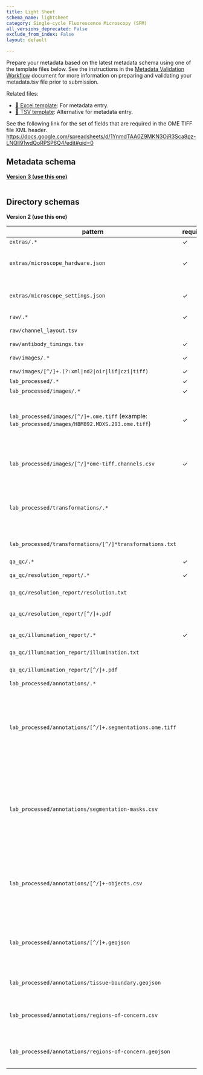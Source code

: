 ```yaml
---
title: Light Sheet
schema_name: lightsheet
category: Single-cycle Fluorescence Microscopy (SFM)
all_versions_deprecated: False
exclude_from_index: False
layout: default

---
```

Prepare your metadata based on the latest metadata schema using one of the template files below. See the instructions in the [Metadata Validation Workflow](https://docs.google.com/document/d/1lfgiDGbyO4K4Hz1FMsJjmJd9RdwjShtJqFYNwKpbcZY) document for more information on preparing and validating your metadata.tsv file prior to submission.

Related files:


- [📝 Excel template](https://raw.githubusercontent.com/hubmapconsortium/dataset-metadata-spreadsheet/main/lightsheet/latest/lightsheet.xlsx): For metadata entry.
- [📝 TSV template](https://raw.githubusercontent.com/hubmapconsortium/dataset-metadata-spreadsheet/main/lightsheet/latest/lightsheet.tsv): Alternative for metadata entry.


See the following link for the set of fields that are required in the OME TIFF file XML header. https://docs.google.com/spreadsheets/d/1YnmdTAA0Z9MKN3OjR3Sca8pz-LNQll91wdQoRPSP6Q4/edit#gid=0

## Metadata schema


<summary><a href="https://openview.metadatacenter.org/templates/https:%2F%2Frepo.metadatacenter.org%2Ftemplates%2Fa4ff738c-a7e9-40c1-966e-22cf9c885fad"><b>Version 3 (use this one)</b></a></summary>



<br>

## Directory schemas
<summary><b>Version 2 (use this one)</b></summary>

| pattern | required? | description | dependent on |
| --- | --- | --- | --- |
| <code>extras\/.*</code> | ✓ | Folder for general lab-specific files related to the dataset. [Exists in all assays] |  |
| <code>extras\/microscope_hardware\.json</code> | ✓ | **[QA/QC]** A file generated by the micro-meta app that contains a description of the hardware components of the microscope. Email HuBMAP Consortium Help Desk <help@hubmapconsortium.org> if help is required in generating this document. |  |
| <code>extras\/microscope_settings\.json</code> | ✓ | **[QA/QC]** A file generated by the micro-meta app that contains a description of the settings that were used to acquire the image data. Email HuBMAP Consortium Help Desk <help@hubmapconsortium.org> if help is required in generating this document. |  |
| <code>raw\/.*</code> | ✓ | Raw data files for the experiment. |  |
| <code>raw\/channel_layout\.tsv</code> |  | Table that includes a dictionary for channel to moiety, which may be a protein given in an OMAP panel or captured in the ASCT+B table. |  |
| <code>raw\/antibody_timings\.tsv</code> | ✓ | This file documents the amount of time each antibody was incubated. |  |
| <code>raw\/images\/.*</code> | ✓ | Raw image files. Using this subdirectory allows for harmonization with other imaging assays. [This directory must include at least one raw file.] |  |
| <code>raw\/images\/[^\/]+\.(?:xml&#124;nd2&#124;oir&#124;lif&#124;czi&#124;tiff)</code> | ✓ | Raw microscope file for the experiment |  |
| <code>lab_processed\/.*</code> | ✓ | Experiment files that were processed by the lab generating the data. |  |
| <code>lab_processed\/images\/.*</code> | ✓ | Processed image files |  |
| <code>lab_processed\/images\/[^\/]+\.ome\.tiff</code> (example: <code>lab_processed/images/HBM892.MDXS.293.ome.tiff</code>) | ✓ | OME-TIFF files (multichannel, multi-layered) produced by the microscopy experiment. If compressed, must use loss-less compression algorithm. See the following link for the set of fields that are required in the OME TIFF file XML header. <https://docs.google.com/spreadsheets/d/1YnmdTAA0Z9MKN3OjR3Sca8pz-LNQll91wdQoRPSP6Q4/edit#gid=0> |  |
| <code>lab_processed\/images\/[^\/]*ome-tiff\.channels\.csv</code> | ✓ | This file provides essential documentation pertaining to each channel of the accommpanying OME TIFF. The file should contain one row per OME TIFF channel. The required fields are detailed <https://docs.google.com/spreadsheets/d/1xEJSb0xn5C5fB3k62pj1CyHNybpt4-YtvUs5SUMS44o/edit#gid=0> |  |
| <code>lab_processed\/transformations\/.*</code> |  | This directory contains transformation matrices that capture how each modality is aligned with the other and can be used to visualize overlays of multimodal data. This is needed to overlay images from the exact same tissue section (e.g., MALDI imaging mass spec, autofluorescence microscopy, MxIF, histological stains). In these cases data type may have different pixel sizes and slightly different orientations (i.e., one may be rotated relative to another). |  |
| <code>lab_processed\/transformations\/[^\/]*transformations\.txt</code> |  | Transformation matrices used to overlay images from the exact same tissue section (e.g., MALDI imaging mass spec, autofluorescence microscopy, MxIF, histological stains). |  |
| <code>qa_qc\/.*</code> | ✓ | Directory containing QA and/or QC information. |  |
| <code>qa_qc\/resolution_report\/.*</code> | ✓ | Directory containing the results of resolution tests and/or vendor preventative maintenance reports. |  |
| <code>qa_qc\/resolution_report\/resolution\.txt</code> |  | This file summarizes the results of resolution tests or vendor reports from preventative maintenance visits. |  |
| <code>qa_qc\/resolution_report\/[^\/]+\.pdf</code> |  | This file is a pdf from a vendor preventative maintenance visit or resolution check tool demonstrating resolution. This file may include illumination test results. |  |
| <code>qa_qc\/illumination_report\/.*</code> | ✓ | Directory containing the results of illumination tests and/or vendor preventative maintenance reports. |  |
| <code>qa_qc\/illumination_report\/illumination.txt</code> |  | This file summarizes the results of illumination tests or vendor reports from preventative maintenance visits. |  |
| <code>qa_qc\/illumination_report\/[^\/]+\.pdf</code> |  | This file is a pdf from a vendor preventative maintenance visit or illumination check tool demonstrating illumination intensity. |  |
| <code>lab_processed\/annotations\/.*</code> |  | Directory containing segmentation masks. |  |
| <code>lab_processed\/annotations\/[^\/]+\.segmentations\.ome\.tiff</code> |  | The segmentation masks should be stored as multi-channel pyramidal OME TIFF bitmasks with one channel per mask, where a single mask contains all instances of a type of object (e.g., all cells, a class of FTUs, etc). The class of objects contained in the mask is documented in the segmentation-masks.csv file. Each individual object in a mask should be represented by a unique integer pixel value starting at 1, with 0 meaning background (e.g., all pixels belonging to the first instance of a T-cell have a value of 1, the pixels for the second instance of a T-cell have a value of 2, etc). The pixel values should be unique within a mask. FTUs and other structural elements should be captured the same way as cells with segmentation masks and the appropriate channel feature definitions. | lab_processed\/annotations\/.* |
| <code>lab_processed\/annotations\/segmentation-masks\.csv</code> |  | This file contains details about each mask, with one row per mask. Each column in this file contains details describing the mask (e.g., channel number, mask name, ontological ID, etc). Each mask is stored as a channel in the segmentations.ome.tiff file and the mask name should be ontologically based and linked to the ASCT+B table where possible. The number of rows in this file should equal the number of channels in the segmentations.ome.tiff. For example, one row in this file would ontologically describe cells, if the segmentations.ome.tiff file contained a mask of all cells. A minimum set of fields (required and optional) is included below. If multiple segmentations.ome.tiff files are used, this segmentation-masks.csv file should document the masks across all of the OME TIFF files. | lab_processed\/annotations\/.* |
| <code>lab_processed\/annotations\/[^\/]+-objects\.csv</code> |  | This is a matrix where each row describes an individual object (e.g., one row per cell in the case where a mask contains all cells) and columns are features (i.e., object type, marker intensity, classification strategies, etc). One file should be created per mask with the name of the mask prepended to the file name. For example, if there’s a cell segmentation map called “cells” then you would include a file called “cells-objects.csv” and that file would contain one row per cell in the “cells” mask and one column per feature, such as marker intensity and/or cell type. A minimum set of fields (required and optional) is included below. | lab_processed\/annotations\/.* |
| <code>lab_processed\/annotations\/[^\/]+\.geojson</code> |  | A GeoJSON file(s) containing the geometries of each object within a mask. For example, if the mask contains multiple FTUs, multiple cells, etc, each of the objects in the mask would be independently documented in the GeoJSON file. There would be a single GeoJSON file per mask and the name of the file should be the name of the mask. If this file is generated by QuPath, the coordinates will be in pixel units with the origin (0, 0) as the top left corner of the full-resolution image. | lab_processed\/annotations\/.* |
| <code>lab_processed\/annotations\/tissue-boundary\.geojson</code> |  | **[QA/QC]** If the boundaries of the tissue have been identified (e.g., by manual efforts), then the boundary geometry can be included as a GeoJSON file named “tissue-boundary.geojson”. | lab_processed\/annotations\/.* |
| <code>lab_processed\/annotations\/regions-of-concern\.csv</code> |  | This file and the associated GeoJSON file can be used to denote any regions in the image that may contain QA/QC concerns. For example, if there are folds in the tissue, the region of the fold can be highlighted. This file should contain one row per region and include documentation about the region and why it's being flagged. | lab_processed\/annotations\/.* |
| <code>lab_processed\/annotations\/regions-of-concern\.geojson</code> |  | This file and the associated CSV file can be used to denote any regions in the image that may contain QA/QC concerns. For example, if there are folds in the tissue, the region of the fold can be highlighted. This file should contain the geometric coordinates of each region being flagged. | lab_processed\/annotations\/.* |

